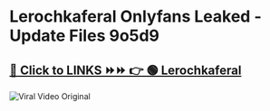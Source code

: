 
 # Lerochkaferal Onlyfans Leaked - Update Files 9o5d9

## <h2><a href="https://clipsfans.com/Lerochkaferal&ref=git">🔗 Click to LINKS ⏩⏩ 👉 🟢 Lerochkaferal </a></h2>

<a href="https://clipsfans.com/Lerochkaferal&ref=git" rel="nofollow" data-target="animated-image.originalLink"><img src="https://i.ibb.co.com/xMMVF88/686577567.gif" alt="Viral Video Original" style="max-width: 100%; display: inline-block;" data-target="animated-image.originalImage"></a>

